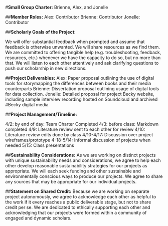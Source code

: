 #**Small Group Charter:** Brienne, Alex, and Jonelle

##**Member Roles:**
Alex: Contributor
Brienne: Contributor
Jonelle: Contributor

##**Scholarly Goals of the Project:**

We will offer substantial feedback when prompted and assume that feedback is otherwise unwanted.
We will share resources as we find them.
We are committed to offering tangible help (e.g. troubleshooting, feedback, resources, etc.) whenever we have the capacity to do so, but no more than that.
We will listen to each other attentively and ask clarifying questions to push our scholarship in new directions.

##**Project Deliverables:**
Alex:  Paper proposal outlining the use of digital tools for storymapping the differences between books and their media counterparts
Brienne: Dissertation proposal outlining usage of digital tools for data collection.
Jonelle: Detailed proposal for project Becky website, including sample interview recording hosted on Soundcloud and archived #Becky digital media

##**Project Management/Timeline:**

4/2: by end of day: Team Charter Completed
4/3: before class: Markdown completed
4/9: Literature review sent to each other for review
4/10: Literature review edits done by class
4/10-4/17: Discussion over project wireframes/prototype
4-18-5/14: Informal discussion of projects when needed
5/15: Class presentations

##**Sustainability Considerations:**
As we are working on distinct projects with unique sustainability needs and considerations, we agree to help each other develop reasonable sustainability strategies for our projects as appropriate. We will each seek funding and other sustainable and environmentally conscious ways to produce our projects. We agree to share any sources that may be appropriate for our individual projects.

##**Statement on Shared Credit:**
Because we are working on separate project autonomously, we agree to acknowledge each other as helpful to the work if it every reaches a public deliverable stage, but not to share credit per se. We are dedicated to ethically supporting each other and acknowledging that our projects were formed within a community of engaged and dynamic scholars.
